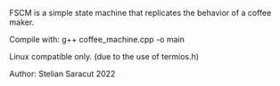 FSCM is a simple state machine that replicates the behavior of a coffee maker.

Compile with:
g++ coffee_machine.cpp -o main

Linux compatible only. (due to the use of termios.h)

Author: Stelian Saracut
2022
